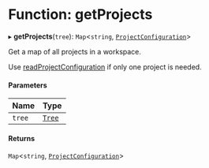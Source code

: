 # Function: getProjects

▸ **getProjects**(`tree`): `Map`\<`string`, [`ProjectConfiguration`](../../reference/core-api/devkit/documents/ProjectConfiguration)\>

Get a map of all projects in a workspace.

Use [readProjectConfiguration](../../reference/core-api/devkit/documents/readProjectConfiguration) if only one project is needed.

#### Parameters

| Name   | Type                                                     |
| :----- | :------------------------------------------------------- |
| `tree` | [`Tree`](../../reference/core-api/devkit/documents/Tree) |

#### Returns

`Map`\<`string`, [`ProjectConfiguration`](../../reference/core-api/devkit/documents/ProjectConfiguration)\>
